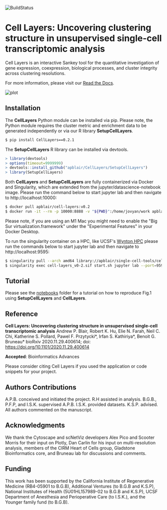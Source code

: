 ![BuildStatus](https://github.com/apblair/CellLayers/actions/workflows/main.yml/badge.svg?event=push) 


# Cell Layers: Uncovering clustering structure in unsupervised single-cell transcriptomic analysis

Cell Layers is an interactive Sankey tool for the quantitative investigation of gene expression, coexpression, biological processes, and cluster integrity across clustering resolutions. 

For more information, please visit our [Read the Docs](https://celllayers.readthedocs.io/en/latest/index.html). 

![plot](/images/example.png)

## Installation
The **CellLayers** Python module can be installed via pip. Please note, the Python module requires the cluster metric and enrichment data to be generated independently or via our R library **SetupCellLayers**. 

```bash
$ pip install CellLayers==0.2.1
```

The **SetupCellLayers** R library can be installed via devtools.
```R
> library(devtools)
> options(timeout=9999999)
> devtools::install_github("apblair/CellLayers/SetupCellLayers")
> library(SetupCellLayers)
```

Both **CellLayers** and **SetupCellLayers** are fully containerized via Docker and Singularity, which are extended from the jupyter/datascience-notebook image. Please run the command below to start jupyter lab and then navigate to http://localhost:10000:

```bash
$ docker pull apblair/cell-layers:v0.2
$ docker run -it --rm -p 10000:8888 -v "${PWD}":/home/jovyan/work apblair/cell-layers:v0.2
```
Please note, if you are using an M1 Mac you might need to enable the "Big Sur virtualization.framework" under the "Experimental Features" in your Docker Desktop.

To run the singularity container on a HPC, like UCSF's [Wynton HPC](https://wynton.ucsf.edu/hpc/) please run the commands below to start jupyter lab and then navigate to http://localhost:9595:

```bash
$ singularity pull --arch amd64 library://apblair/single-cell-tools/cell-layers:v0-2
$ singularity exec cell-layers_v0-2.sif start.sh jupyter lab --port=9595
```

## Tutorial

Please see the [notebooks](https://github.com/apblair/CellLayers/tree/master/notebooks) folder for a tutorial on how to reproduce Fig.1 using **SetupCellLayers** and **CellLayers**.

## Reference
    
**Cell Layers: Uncovering clustering structure in unsupervised single-cell transcriptomic analysis** Andrew P. Blair, Robert K. Hu, Elie N. Farah, Neil C. Chi, Katherine S. Pollard, Pawel F. Przytycki*, Irfan S. Kathiriya*, Benoit G. Bruneau*
bioRxiv 2020.11.29.400614; doi: https://doi.org/10.1101/2020.11.29.400614

**Accepted**: Bioinformatics Advances

Please consider citing Cell Layers if you used the application or code snippets for your project.
    
## Authors Contributions
A.P.B. conceived and initiated the project. R.H assisted in analysis. B.G.B., P.F.P, and I.S.K. supervised A.P.B. I.S.K. provided datasets. K.S.P. advised. All authors commented on the manuscript.

## Acknowledgments
We thank the Cytoscape and scNetViz developers Alex Pico and Scooter Morris for their input on Plotly, Dan Carlin for his input on multi-resolution analysis, members of the CIRM Heart of Cells group, Gladstone Bioinformatics core, and Bruneau lab for discussions and comments. 

## Funding
This work has been supported by the California Institute of Regenerative Medicine (RB4-05901 to B.G.B), Additional Ventures (to B.G.B and K.S.P), National Institutes of Health (5U01HL157989-02 to B.G.B and K.S.P), UCSF Department of Anesthesia and Perioperative Care (to I.S.K.), and the Younger family fund (to B.G.B).

